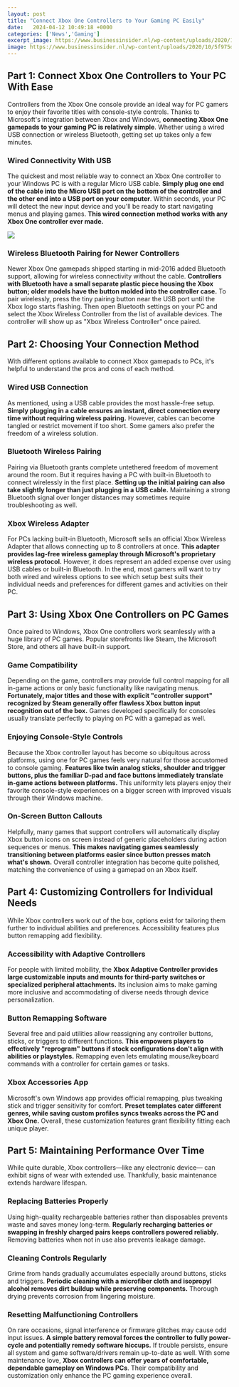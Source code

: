 ```yaml
---
layout: post
title: "Connect Xbox One Controllers to Your Gaming PC Easily"
date:   2024-04-12 10:49:18 +0000
categories: ['News','Gaming']
excerpt_image: https://www.businessinsider.nl/wp-content/uploads/2020/10/5f975d38262d9-scaled.jpg
image: https://www.businessinsider.nl/wp-content/uploads/2020/10/5f975d38262d9-scaled.jpg
---
```


## Part 1: Connect Xbox One Controllers to Your PC With Ease
Controllers from the Xbox One console provide an ideal way for PC gamers to enjoy their favorite titles with console-style controls. Thanks to Microsoft's integration between Xbox and Windows, **connecting Xbox One gamepads to your gaming PC is relatively simple**. Whether using a wired USB connection or wireless Bluetooth, getting set up takes only a few minutes.
### Wired Connectivity With USB 
The quickest and most reliable way to connect an Xbox One controller to your Windows PC is with a regular Micro USB cable. **Simply plug one end of the cable into the Micro USB port on the bottom of the controller and the other end into a USB port on your computer**. Within seconds, your PC will detect the new input device and you'll be ready to start navigating menus and playing games. **This wired connection method works with any Xbox One controller ever made.**

![](https://www.techowns.com/wp-content/uploads/2020/04/Connect-Xbox-One-Controller-to-PC-1.jpg)
### Wireless Bluetooth Pairing for Newer Controllers
Newer Xbox One gamepads shipped starting in mid-2016 added Bluetooth support, allowing for wireless connectivity without the cable. **Controllers with Bluetooth have a small separate plastic piece housing the Xbox button; older models have the button molded into the controller case.** To pair wirelessly, press the tiny pairing button near the USB port until the Xbox logo starts flashing. Then open Bluetooth settings on your PC and select the Xbox Wireless Controller from the list of available devices. The controller will show up as "Xbox Wireless Controller" once paired.
## Part 2: Choosing Your Connection Method 
With different options available to connect Xbox gamepads to PCs, it's helpful to understand the pros and cons of each method.
### Wired USB Connection 
As mentioned, using a USB cable provides the most hassle-free setup. **Simply plugging in a cable ensures an instant, direct connection every time without requiring wireless pairing.** However, cables can become tangled or restrict movement if too short. Some gamers also prefer the freedom of a wireless solution.
### Bluetooth Wireless Pairing
Pairing via Bluetooth grants complete untethered freedom of movement around the room. But it requires having a PC with built-in Bluetooth to connect wirelessly in the first place. **Setting up the initial pairing can also take slightly longer than just plugging in a USB cable.** Maintaining a strong Bluetooth signal over longer distances may sometimes require troubleshooting as well.
### Xbox Wireless Adapter 
For PCs lacking built-in Bluetooth, Microsoft sells an official Xbox Wireless Adapter that allows connecting up to 8 controllers at once. **This adapter provides lag-free wireless gameplay through Microsoft's proprietary wireless protocol.** However, it does represent an added expense over using USB cables or built-in Bluetooth.
In the end, most gamers will want to try both wired and wireless options to see which setup best suits their individual needs and preferences for different games and activities on their PC.
## Part 3: Using Xbox One Controllers on PC Games
Once paired to Windows, Xbox One controllers work seamlessly with a huge library of PC games. Popular storefronts like Steam, the Microsoft Store, and others all have built-in support.
### Game Compatibility 
Depending on the game, controllers may provide full control mapping for all in-game actions or only basic functionality like navigating menus. **Fortunately, major titles and those with explicit "controller support" recognized by Steam generally offer flawless Xbox button input recognition out of the box.** Games developed specifically for consoles usually translate perfectly to playing on PC with a gamepad as well.
### Enjoying Console-Style Controls 
Because the Xbox controller layout has become so ubiquitous across platforms, using one for PC games feels very natural for those accustomed to console gaming. **Features like twin analog sticks, shoulder and trigger buttons, plus the familiar D-pad and face buttons immediately translate in-game actions between platforms.** This uniformity lets players enjoy their favorite console-style experiences on a bigger screen with improved visuals through their Windows machine. 
### On-Screen Button Callouts 
Helpfully, many games that support controllers will automatically display Xbox button icons on screen instead of generic placeholders during action sequences or menus. **This makes navigating games seamlessly transitioning between platforms easier since button presses match what's shown.** Overall controller integration has become quite polished, matching the convenience of using a gamepad on an Xbox itself.
## Part 4: Customizing Controllers for Individual Needs
While Xbox controllers work out of the box, options exist for tailoring them further to individual abilities and preferences. Accessibility features plus button remapping add flexibility.
### Accessibility with Adaptive Controllers 
For people with limited mobility, the **Xbox Adaptive Controller provides large customizable inputs and mounts for third-party switches or specialized peripheral attachments.** Its inclusion aims to make gaming more inclusive and accommodating of diverse needs through device personalization.
### Button Remapping Software
Several free and paid utilities allow reassigning any controller buttons, sticks, or triggers to different functions. **This empowers players to effectively "reprogram" buttons if stock configurations don't align with abilities or playstyles.** Remapping even lets emulating mouse/keyboard commands with a controller for certain games or tasks.
### Xbox Accessories App 
Microsoft's own Windows app provides official remapping, plus tweaking stick and trigger sensitivity for comfort. **Preset templates cater different genres, while saving custom profiles syncs tweaks across the PC and Xbox One.** Overall, these customization features grant flexibility fitting each unique player.
## Part 5: Maintaining Performance Over Time
While quite durable, Xbox controllers—like any electronic device— can exhibit signs of wear with extended use. Thankfully, basic maintenance extends hardware lifespan. 
### Replacing Batteries Properly
Using high-quality rechargeable batteries rather than disposables prevents waste and saves money long-term. **Regularly recharging batteries or swapping in freshly charged pairs keeps controllers powered reliably.** Removing batteries when not in use also prevents leakage damage.
### Cleaning Controls Regularly  
Grime from hands gradually accumulates especially around buttons, sticks and triggers. **Periodic cleaning with a microfiber cloth and isopropyl alcohol removes dirt buildup while preserving components.** Thorough drying prevents corrosion from lingering moisture.
### Resetting Malfunctioning Controllers
On rare occasions, signal interference or firmware glitches may cause odd input issues. **A simple battery removal forces the controller to fully power-cycle and potentially remedy software hiccups.** If trouble persists, ensure all system and game software/drivers remain up-to-date as well.
With some maintenance love, **Xbox controllers can offer years of comfortable, dependable gameplay on Windows PCs**. Their compatibility and customization only enhance the PC gaming experience overall.